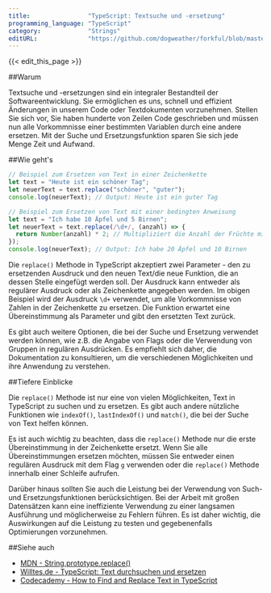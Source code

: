 ```yaml
---
title:                "TypeScript: Textsuche und -ersetzung"
programming_language: "TypeScript"
category:             "Strings"
editURL:              "https://github.com/dogweather/forkful/blob/master/content/de/typescript/searching-and-replacing-text.md"
---
```


{{< edit_this_page >}}

##Warum

Textsuche und -ersetzungen sind ein integraler Bestandteil der Softwareentwicklung. Sie ermöglichen es uns, schnell und effizient Änderungen in unserem Code oder Textdokumenten vorzunehmen. Stellen Sie sich vor, Sie haben hunderte von Zeilen Code geschrieben und müssen nun alle Vorkommnisse einer bestimmten Variablen durch eine andere ersetzen. Mit der Suche und Ersetzungsfunktion sparen Sie sich jede Menge Zeit und Aufwand.

##Wie geht's

```TypeScript
// Beispiel zum Ersetzen von Text in einer Zeichenkette
let text = "Heute ist ein schöner Tag";
let neuerText = text.replace("schöner", "guter");
console.log(neuerText); // Output: Heute ist ein guter Tag

// Beispiel zum Ersetzen von Text mit einer bedingten Anweisung
let text = "Ich habe 10 Äpfel und 5 Birnen";
let neuerText = text.replace(/\d+/, (anzahl) => {
  return Number(anzahl) * 2; // Multipliziert die Anzahl der Früchte mit 2
});
console.log(neuerText); // Output: Ich habe 20 Äpfel und 10 Birnen
```

Die `replace()` Methode in TypeScript akzeptiert zwei Parameter - den zu ersetzenden Ausdruck und den neuen Text/die neue Funktion, die an dessen Stelle eingefügt werden soll. Der Ausdruck kann entweder als regulärer Ausdruck oder als Zeichenkette angegeben werden. Im obigen Beispiel wird der Ausdruck `\d+` verwendet, um alle Vorkommnisse von Zahlen in der Zeichenkette zu ersetzen. Die Funktion erwartet eine Übereinstimmung als Parameter und gibt den ersetzten Text zurück.

Es gibt auch weitere Optionen, die bei der Suche und Ersetzung verwendet werden können, wie z.B. die Angabe von Flags oder die Verwendung von Gruppen in regulären Ausdrücken. Es empfiehlt sich daher, die Dokumentation zu konsultieren, um die verschiedenen Möglichkeiten und ihre Anwendung zu verstehen.

##Tiefere Einblicke

Die `replace()` Methode ist nur eine von vielen Möglichkeiten, Text in TypeScript zu suchen und zu ersetzen. Es gibt auch andere nützliche Funktionen wie `indexOf()`, `lastIndexOf()` und `match()`, die bei der Suche von Text helfen können.

Es ist auch wichtig zu beachten, dass die `replace()` Methode nur die erste Übereinstimmung in der Zeichenkette ersetzt. Wenn Sie alle Übereinstimmungen ersetzen möchten, müssen Sie entweder einen regulären Ausdruck mit dem Flag `g` verwenden oder die `replace()` Methode innerhalb einer Schleife aufrufen.

Darüber hinaus sollten Sie auch die Leistung bei der Verwendung von Such- und Ersetzungsfunktionen berücksichtigen. Bei der Arbeit mit großen Datensätzen kann eine ineffiziente Verwendung zu einer langsamen Ausführung und möglicherweise zu Fehlern führen. Es ist daher wichtig, die Auswirkungen auf die Leistung zu testen und gegebenenfalls Optimierungen vorzunehmen.

##Siehe auch

- [MDN - String.prototype.replace()](https://developer.mozilla.org/de/docs/Web/JavaScript/Reference/Global_Objects/String/replace)
- [Willtes.de - TypeScript: Text durchsuchen und ersetzen](https://www.willtes.de/typescript-text-durchsuchen-und-ersetzen)
- [Codecademy - How to Find and Replace Text in TypeScript](https://www.codecademy.com/articles/find-replace-text-typescript)